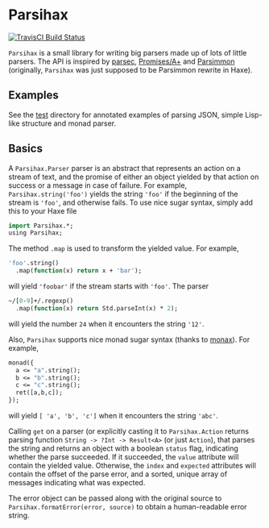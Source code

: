 # Parsihax
[![TravisCI Build Status](https://api.travis-ci.org/deathbeam/parsihax.svg?branch=master)](https://travis-ci.org/deathbeam/parsihax)

`Parsihax` is a small library for writing big parsers made up of lots of little parsers. The API is inspired by [parsec][], [Promises/A+][promises-aplus] and [Parsimmon][parsimmon] (originally, `Parsihax` was just supposed to be Parsimmon rewrite in Haxe).

## Examples
See the [test][] directory for annotated examples of parsing JSON, simple Lisp-like structure and monad parser.

## Basics

A `Parsihax.Parser` parser is an abstract that represents an action on a stream of text, and the promise of either an object yielded by that action on success or a message in case of failure. For example, `Parsihax.string('foo')` yields the string `'foo'` if the beginning of the stream is `'foo'`, and otherwise fails. To use nice sugar syntax, simply add this to your Haxe file

```haxe
import Parsihax.*;
using Parsihax;
```

The method `.map` is used to transform the yielded value. For example,

```haxe
'foo'.string()
  .map(function(x) return x + 'bar');
```

will yield `'foobar'` if the stream starts with `'foo'`. The parser

```haxe
~/[0-9]+/.regexp()
  .map(function(x) return Std.parseInt(x) * 2);
```

will yield the number `24` when it encounters the string `'12'`.

Also, `Parsihax` supports nice monad sugar syntax (thanks to [monax][]). For example,

```haxe
monad({
  a <= "a".string();
  b <= "b".string();
  c <= "c".string();
  ret([a,b,c]);
});
```

will yield `[ 'a', 'b', 'c']` when it encounters the string `'abc'`.

Calling `get` on a parser (or explicitly casting it to `Parsihax.Action` returns parsing function `String -> ?Int -> Result<A>` (or just `Action`), that parses the string and returns an object with a boolean `status` flag, indicating whether the parse succeeded. If it succeeded, the `value` attribute will contain the yielded value. Otherwise, the `index` and `expected` attributes will contain the offset of the parse error, and a sorted, unique array of messages indicating what was expected.

The error object can be passed along with the original source to `Parsihax.formatError(error, source)` to obtain a human-readable error string.

[test]: https://github.com/deathbeam/parsihax/tree/master/test

[monax]: https://github.com/sledorze/monax
[promises-aplus]: https://promisesaplus.com/
[parsec]: https://hackage.haskell.org/package/parsec
[parsimmon]: https://github.com/jneen/parsimmon
